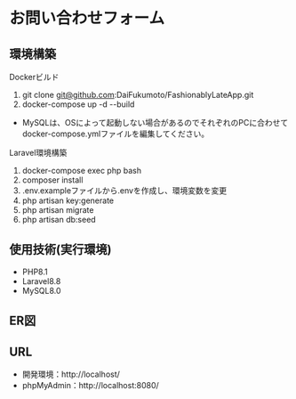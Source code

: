 # お問い合わせフォーム

## 環境構築

Dockerビルド

 1. git clone git@github.com:DaiFukumoto/FashionablyLateApp.git
 2. docker-compose up -d --build

* MySQLは、OSによって起動しない場合があるのでそれぞれのPCに合わせてdocker-compose.ymlファイルを編集してください。

Laravel環境構築

 1. docker-compose exec php bash
 2. composer install
 3. .env.exampleファイルから.envを作成し、環境変数を変更
 4. php artisan key:generate
 5. php artisan migrate
 6. php artisan db:seed

## 使用技術(実行環境)
 - PHP8.1
 - Laravel8.8
 - MySQL8.0

## ER図

## URL
 - 開発環境：http://localhost/
 - phpMyAdmin：http://localhost:8080/
